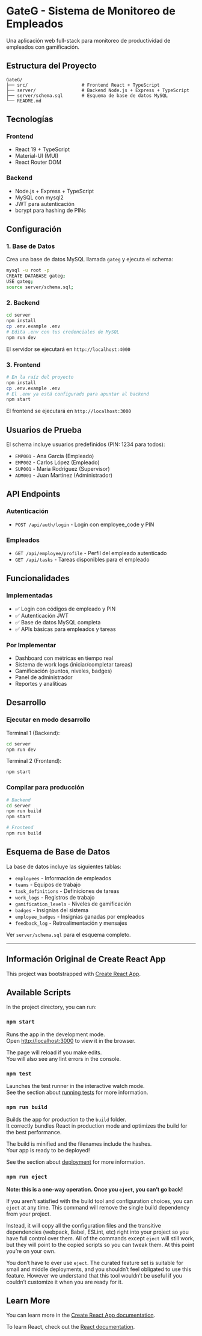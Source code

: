 # GateG - Sistema de Monitoreo de Empleados

Una aplicación web full-stack para monitoreo de productividad de empleados con gamificación.

## Estructura del Proyecto

```
GateG/
├── src/                    # Frontend React + TypeScript
├── server/                 # Backend Node.js + Express + TypeScript
├── server/schema.sql       # Esquema de base de datos MySQL
└── README.md
```

## Tecnologías

### Frontend
- React 19 + TypeScript
- Material-UI (MUI)
- React Router DOM

### Backend
- Node.js + Express + TypeScript
- MySQL con mysql2
- JWT para autenticación
- bcrypt para hashing de PINs

## Configuración

### 1. Base de Datos

Crea una base de datos MySQL llamada `gateg` y ejecuta el schema:

```bash
mysql -u root -p
CREATE DATABASE gateg;
USE gateg;
source server/schema.sql;
```

### 2. Backend

```bash
cd server
npm install
cp .env.example .env
# Edita .env con tus credenciales de MySQL
npm run dev
```

El servidor se ejecutará en `http://localhost:4000`

### 3. Frontend

```bash
# En la raíz del proyecto
npm install
cp .env.example .env
# El .env ya está configurado para apuntar al backend
npm start
```

El frontend se ejecutará en `http://localhost:3000`

## Usuarios de Prueba

El schema incluye usuarios predefinidos (PIN: 1234 para todos):

- `EMP001` - Ana García (Empleado)
- `EMP002` - Carlos López (Empleado) 
- `SUP001` - María Rodríguez (Supervisor)
- `ADM001` - Juan Martínez (Administrador)

## API Endpoints

### Autenticación
- `POST /api/auth/login` - Login con employee_code y PIN

### Empleados
- `GET /api/employee/profile` - Perfil del empleado autenticado
- `GET /api/tasks` - Tareas disponibles para el empleado

## Funcionalidades

### Implementadas
- ✅ Login con códigos de empleado y PIN
- ✅ Autenticación JWT
- ✅ Base de datos MySQL completa
- ✅ APIs básicas para empleados y tareas

### Por Implementar
- Dashboard con métricas en tiempo real
- Sistema de work logs (iniciar/completar tareas)
- Gamificación (puntos, niveles, badges)
- Panel de administrador
- Reportes y analíticas

## Desarrollo

### Ejecutar en modo desarrollo

Terminal 1 (Backend):
```bash
cd server
npm run dev
```

Terminal 2 (Frontend):
```bash
npm start
```

### Compilar para producción

```bash
# Backend
cd server
npm run build
npm start

# Frontend
npm run build
```

## Esquema de Base de Datos

La base de datos incluye las siguientes tablas:
- `employees` - Información de empleados
- `teams` - Equipos de trabajo
- `task_definitions` - Definiciones de tareas
- `work_logs` - Registros de trabajo
- `gamification_levels` - Niveles de gamificación
- `badges` - Insignias del sistema
- `employee_badges` - Insignias ganadas por empleados
- `feedback_log` - Retroalimentación y mensajes

Ver `server/schema.sql` para el esquema completo.

---

## Información Original de Create React App

This project was bootstrapped with [Create React App](https://github.com/facebook/create-react-app).

## Available Scripts

In the project directory, you can run:

### `npm start`

Runs the app in the development mode.\
Open [http://localhost:3000](http://localhost:3000) to view it in the browser.

The page will reload if you make edits.\
You will also see any lint errors in the console.

### `npm test`

Launches the test runner in the interactive watch mode.\
See the section about [running tests](https://facebook.github.io/create-react-app/docs/running-tests) for more information.

### `npm run build`

Builds the app for production to the `build` folder.\
It correctly bundles React in production mode and optimizes the build for the best performance.

The build is minified and the filenames include the hashes.\
Your app is ready to be deployed!

See the section about [deployment](https://facebook.github.io/create-react-app/docs/deployment) for more information.

### `npm run eject`

**Note: this is a one-way operation. Once you `eject`, you can’t go back!**

If you aren’t satisfied with the build tool and configuration choices, you can `eject` at any time. This command will remove the single build dependency from your project.

Instead, it will copy all the configuration files and the transitive dependencies (webpack, Babel, ESLint, etc) right into your project so you have full control over them. All of the commands except `eject` will still work, but they will point to the copied scripts so you can tweak them. At this point you’re on your own.

You don’t have to ever use `eject`. The curated feature set is suitable for small and middle deployments, and you shouldn’t feel obligated to use this feature. However we understand that this tool wouldn’t be useful if you couldn’t customize it when you are ready for it.

## Learn More

You can learn more in the [Create React App documentation](https://facebook.github.io/create-react-app/docs/getting-started).

To learn React, check out the [React documentation](https://reactjs.org/).
